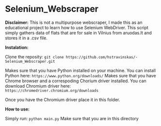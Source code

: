 #  Selenium_Webscraper

**Disclaimer:**
This is not a multipurpose webscraper, I made this as an educational project to learn how to use Selenium WebDriver. This script simply gathers data of flats that are for sale in Vilnius from aruodas.lt and stores it in a .csv file.

**Instalation:**

Clone the reposity: `git clone https://github.com/hstravinskas/-Selenium_Webscraper.git`

Makes sure that you have Python installed on your machine. You can install Python here:
`https://www.python.org/downloads/`
Makes sure that you have Chrome browser and a correspoding Chorium driver installed.
You can download Chromium driver here:
`https://chromedriver.chromium.org/downloads`

Once you have the Chromium driver place it in this folder.

**How to use:**

Simply run:
`python main.py`
Make sure that you are in this directory 
